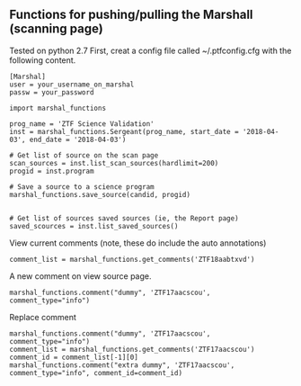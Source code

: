 ## Functions for pushing/pulling the Marshall (scanning page)
Tested on python 2.7
First, creat a config file called ~/.ptfconfig.cfg with the following content.
```
[Marshal]
user = your_username_on_marshal
passw = your_password
```
```
import marshal_functions

prog_name = 'ZTF Science Validation'
inst = marshal_functions.Sergeant(prog_name, start_date = '2018-04-03', end_date = '2018-04-03')

# Get list of source on the scan page
scan_sources = inst.list_scan_sources(hardlimit=200)
progid = inst.program

# Save a source to a science program
marshal_functions.save_source(candid, progid)


# Get list of sources saved sources (ie, the Report page)
saved_scources = inst.list_saved_sources()
```

View current comments (note, these do include the auto annotations)
```
comment_list = marshal_functions.get_comments('ZTF18aabtxvd')
```


A new comment on view source page.
```
marshal_functions.comment("dummy", 'ZTF17aacscou', comment_type="info")
```

Replace comment
```
marshal_functions.comment("dummy", 'ZTF17aacscou', comment_type="info")
comment_list = marshal_functions.get_comments('ZTF17aacscou')
comment_id = comment_list[-1][0]
marshal_functions.comment("extra dummy", 'ZTF17aacscou', comment_type="info", comment_id=comment_id)
```

